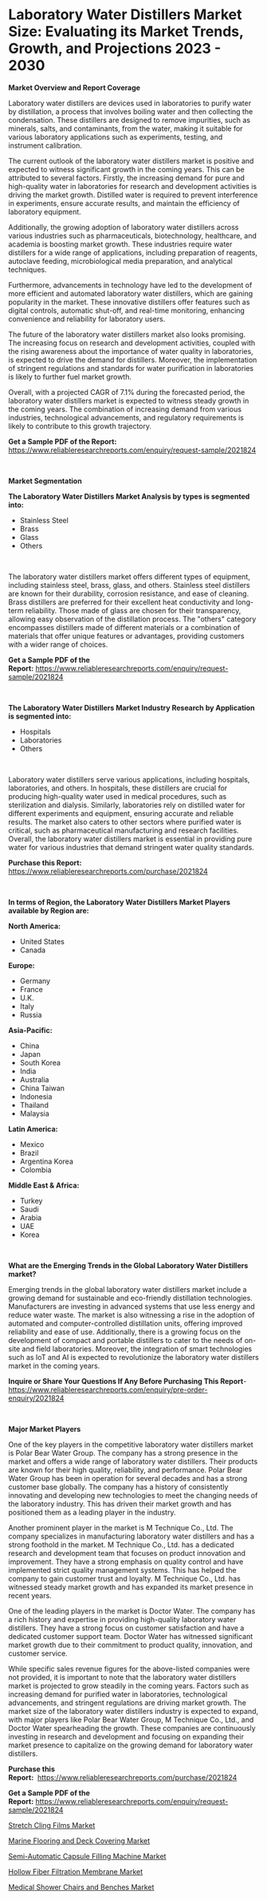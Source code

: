 <p><h1>Laboratory Water Distillers Market Size: Evaluating its Market Trends, Growth, and Projections 2023 - 2030</h1></p><p><strong>Market Overview and Report Coverage</strong></p>
<p><p>Laboratory water distillers are devices used in laboratories to purify water by distillation, a process that involves boiling water and then collecting the condensation. These distillers are designed to remove impurities, such as minerals, salts, and contaminants, from the water, making it suitable for various laboratory applications such as experiments, testing, and instrument calibration.</p><p>The current outlook of the laboratory water distillers market is positive and expected to witness significant growth in the coming years. This can be attributed to several factors. Firstly, the increasing demand for pure and high-quality water in laboratories for research and development activities is driving the market growth. Distilled water is required to prevent interference in experiments, ensure accurate results, and maintain the efficiency of laboratory equipment.</p><p>Additionally, the growing adoption of laboratory water distillers across various industries such as pharmaceuticals, biotechnology, healthcare, and academia is boosting market growth. These industries require water distillers for a wide range of applications, including preparation of reagents, autoclave feeding, microbiological media preparation, and analytical techniques.</p><p>Furthermore, advancements in technology have led to the development of more efficient and automated laboratory water distillers, which are gaining popularity in the market. These innovative distillers offer features such as digital controls, automatic shut-off, and real-time monitoring, enhancing convenience and reliability for laboratory users.</p><p>The future of the laboratory water distillers market also looks promising. The increasing focus on research and development activities, coupled with the rising awareness about the importance of water quality in laboratories, is expected to drive the demand for distillers. Moreover, the implementation of stringent regulations and standards for water purification in laboratories is likely to further fuel market growth.</p><p>Overall, with a projected CAGR of 7.1% during the forecasted period, the laboratory water distillers market is expected to witness steady growth in the coming years. The combination of increasing demand from various industries, technological advancements, and regulatory requirements is likely to contribute to this growth trajectory.</p></p>
<p><strong>Get a Sample PDF of the Report:</strong> <a href="https://www.reliableresearchreports.com/enquiry/request-sample/2021824">https://www.reliableresearchreports.com/enquiry/request-sample/2021824</a></p>
<p>&nbsp;</p>
<p><strong>Market Segmentation</strong></p>
<p><strong>The Laboratory Water Distillers Market Analysis by types is segmented into:</strong></p>
<p><ul><li>Stainless Steel</li><li>Brass</li><li>Glass</li><li>Others</li></ul></p>
<p>&nbsp;</p>
<p><p>The laboratory water distillers market offers different types of equipment, including stainless steel, brass, glass, and others. Stainless steel distillers are known for their durability, corrosion resistance, and ease of cleaning. Brass distillers are preferred for their excellent heat conductivity and long-term reliability. Those made of glass are chosen for their transparency, allowing easy observation of the distillation process. The "others" category encompasses distillers made of different materials or a combination of materials that offer unique features or advantages, providing customers with a wider range of choices.</p></p>
<p><strong>Get a Sample PDF of the Report:</strong>&nbsp;<a href="https://www.reliableresearchreports.com/enquiry/request-sample/2021824">https://www.reliableresearchreports.com/enquiry/request-sample/2021824</a></p>
<p>&nbsp;</p>
<p><strong>The Laboratory Water Distillers Market Industry Research by Application is segmented into:</strong></p>
<p><ul><li>Hospitals</li><li>Laboratories</li><li>Others</li></ul></p>
<p>&nbsp;</p>
<p><p>Laboratory water distillers serve various applications, including hospitals, laboratories, and others. In hospitals, these distillers are crucial for producing high-quality water used in medical procedures, such as sterilization and dialysis. Similarly, laboratories rely on distilled water for different experiments and equipment, ensuring accurate and reliable results. The market also caters to other sectors where purified water is critical, such as pharmaceutical manufacturing and research facilities. Overall, the laboratory water distillers market is essential in providing pure water for various industries that demand stringent water quality standards.</p></p>
<p><strong>Purchase this Report:</strong>&nbsp; <a href="https://www.reliableresearchreports.com/purchase/2021824">https://www.reliableresearchreports.com/purchase/2021824</a></p>
<p>&nbsp;</p>
<p><strong>In terms of Region, the Laboratory Water Distillers Market Players available by Region are:</strong></p>
<p>
    <p> <strong> North America: </strong>
        <ul>
            <li>United States</li>
            <li>Canada</li>
        </ul>
        </p> 
    <p> <strong> Europe: </strong>
        <ul>
            <li>Germany</li>
            <li>France</li>
            <li>U.K.</li>
            <li>Italy</li>
            <li>Russia</li>
        </ul>
        </p> 
    <p> <strong> Asia-Pacific: </strong>
        <ul>
            <li>China</li>
            <li>Japan</li>
            <li>South Korea</li>
            <li>India</li>
            <li>Australia</li>
            <li>China Taiwan</li>
            <li>Indonesia</li>
            <li>Thailand</li>
            <li>Malaysia</li>
        </ul>
        </p> 
    <p> <strong> Latin America: </strong>
        <ul>
            <li>Mexico</li>
            <li>Brazil</li>
            <li>Argentina Korea</li>
            <li>Colombia</li>
        </ul>
        </p> 
    <p> <strong> Middle East & Africa: </strong>
        <ul>
            <li>Turkey</li>
            <li>Saudi</li>
            <li>Arabia</li>
            <li>UAE</li>
            <li>Korea</li>
        </ul>
    </p>
    </p>
<p>&nbsp;</p>
<p><strong>What are the Emerging Trends in the Global Laboratory Water Distillers market?</strong></p>
<p><p>Emerging trends in the global laboratory water distillers market include a growing demand for sustainable and eco-friendly distillation technologies. Manufacturers are investing in advanced systems that use less energy and reduce water waste. The market is also witnessing a rise in the adoption of automated and computer-controlled distillation units, offering improved reliability and ease of use. Additionally, there is a growing focus on the development of compact and portable distillers to cater to the needs of on-site and field laboratories. Moreover, the integration of smart technologies such as IoT and AI is expected to revolutionize the laboratory water distillers market in the coming years.</p></p>
<p><strong>Inquire or Share Your Questions If Any Before Purchasing This Report</strong>- <a href="https://www.reliableresearchreports.com/enquiry/pre-order-enquiry/2021824">https://www.reliableresearchreports.com/enquiry/pre-order-enquiry/2021824</a></p>
<p>&nbsp;</p>
<p><strong>Major Market Players</strong></p>
<p><p>One of the key players in the competitive laboratory water distillers market is Polar Bear Water Group. The company has a strong presence in the market and offers a wide range of laboratory water distillers. Their products are known for their high quality, reliability, and performance. Polar Bear Water Group has been in operation for several decades and has a strong customer base globally. The company has a history of consistently innovating and developing new technologies to meet the changing needs of the laboratory industry. This has driven their market growth and has positioned them as a leading player in the industry.</p><p>Another prominent player in the market is M Technique Co., Ltd. The company specializes in manufacturing laboratory water distillers and has a strong foothold in the market. M Technique Co., Ltd. has a dedicated research and development team that focuses on product innovation and improvement. They have a strong emphasis on quality control and have implemented strict quality management systems. This has helped the company to gain customer trust and loyalty. M Technique Co., Ltd. has witnessed steady market growth and has expanded its market presence in recent years.</p><p>One of the leading players in the market is Doctor Water. The company has a rich history and expertise in providing high-quality laboratory water distillers. They have a strong focus on customer satisfaction and have a dedicated customer support team. Doctor Water has witnessed significant market growth due to their commitment to product quality, innovation, and customer service.</p><p>While specific sales revenue figures for the above-listed companies were not provided, it is important to note that the laboratory water distillers market is projected to grow steadily in the coming years. Factors such as increasing demand for purified water in laboratories, technological advancements, and stringent regulations are driving market growth. The market size of the laboratory water distillers industry is expected to expand, with major players like Polar Bear Water Group, M Technique Co., Ltd., and Doctor Water spearheading the growth. These companies are continuously investing in research and development and focusing on expanding their market presence to capitalize on the growing demand for laboratory water distillers.</p></p>
<p><strong>Purchase this Report:</strong>&nbsp;&nbsp;<a href="https://www.reliableresearchreports.com/purchase/2021824">https://www.reliableresearchreports.com/purchase/2021824</a></p>
<p></p>
<p><strong>Get a Sample PDF of the Report:</strong>&nbsp;<a href="https://www.reliableresearchreports.com/enquiry/request-sample/2021824">https://www.reliableresearchreports.com/enquiry/request-sample/2021824</a></p>
<p><p><a href="https://medium.com/@christinascott1938/stretch-cling-films-market-size-reveals-the-best-marketing-channels-in-global-industry-539ad8f4ec14">Stretch Cling Films Market</a></p><p><a href="https://medium.com/@joycelucas56/marine-flooring-and-deck-covering-market-furnishes-information-on-market-share-market-trends-and-1b5987dd742f">Marine Flooring and Deck Covering Market</a></p><p><a href="https://github.com/vimar16th/Market-Research-Report-List-1/blob/main/semi-automatic-capsule-filling-machine-market.md">Semi-Automatic Capsule Filling Machine Market</a></p><p><a href="https://medium.com/@laurenbrown1918/hollow-fiber-filtration-membrane-market-share-evolution-and-market-growth-trends-2023-2030-24ed6c57a89f">Hollow Fiber Filtration Membrane Market</a></p><p><a href="https://github.com/sofayahoo2023/Market-Research-Report-List-1/blob/main/medical-shower-chairs-and-benches-market.md">Medical Shower Chairs and Benches Market</a></p></p>